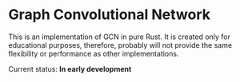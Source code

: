 # Graph Convolutional Network

This is an implementation of GCN in pure Rust.
It is created only for educational purposes, therefore, probably will not provide the same flexibility or performance as other implementations.

Current status: **In early development**
